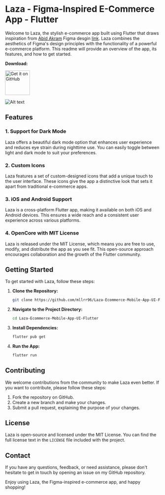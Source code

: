 # Laza - Figma-Inspired E-Commerce App - Flutter

Welcome to Laza, the stylish e-commerce app built using Flutter that draws inspiration from [Abid Akram](https://www.figma.com/@abidakram01) Figma desgin [link](https://www.figma.com/community/file/1245385141730558466). Laza combines the aesthetics of Figma's design principles with the functionality of a powerful e-commerce platform. This readme will provide an overview of the app, its features, and how to get started.

**Download:**

[<img src="https://github.com/user-attachments/assets/a50513b3-dbf8-48c1-bff8-1f4215fefbb9"
alt="Get it on GitHub"
height="80">](https://github.com/mllrr96/Laza-Ecommerce-Mobile-App-UI-Flutter/releases)

![Alt text](/screenshots/laza-screenshot.png?raw=true)

## Features

### 1. Support for Dark Mode
Laza offers a beautiful dark mode option that enhances user experience and reduces eye strain during nighttime use. You can easily toggle between light and dark mode to suit your preferences.

### 2. Custom Icons
Laza features a set of custom-designed icons that add a unique touch to the user interface. These icons give the app a distinctive look that sets it apart from traditional e-commerce apps.

### 3. iOS and Android Support
Laza is a cross-platform Flutter app, making it available on both iOS and Android devices. This ensures a wide reach and a consistent user experience across various platforms.

### 4. OpenCore with MIT License
Laza is released under the MIT License, which means you are free to use, modify, and distribute the app as you see fit. This open-source approach encourages collaboration and the growth of the Flutter community.

## Getting Started

To get started with Laza, follow these steps:

1. **Clone the Repository:**
   ```bash
   git clone https://github.com/mllrr96/Laza-Ecommerce-Mobile-App-UI-Flutter/
   ```

2. **Navigate to the Project Directory:**
   ```bash
   cd Laza-Ecommerce-Mobile-App-UI-Flutter
   ```

3. **Install Dependencies:**
   ```bash
   flutter pub get
   ```

4. **Run the App:**
   ```bash
   flutter run
   ```

## Contributing

We welcome contributions from the community to make Laza even better. If you want to contribute, please follow these steps:

1. Fork the repository on GitHub.
2. Create a new branch and make your changes.
3. Submit a pull request, explaining the purpose of your changes.

## License

Laza is open-source and licensed under the MIT License. You can find the full license text in the `LICENSE` file included with the project.

## Contact

If you have any questions, feedback, or need assistance, please don't hesitate to get in touch by opening an issue on my GitHub repository.

Enjoy using Laza, the Figma-inspired e-commerce app, and happy shopping!
